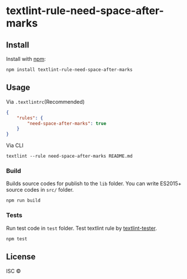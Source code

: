 # textlint-rule-need-space-after-marks



## Install

Install with [npm](https://www.npmjs.com/):

    npm install textlint-rule-need-space-after-marks

## Usage

Via `.textlintrc`(Recommended)

```json
{
    "rules": {
        "need-space-after-marks": true
    }
}
```

Via CLI

```
textlint --rule need-space-after-marks README.md
```

### Build

Builds source codes for publish to the `lib` folder.
You can write ES2015+ source codes in `src/` folder.

    npm run build

### Tests

Run test code in `test` folder.
Test textlint rule by [textlint-tester](https://github.com/textlint/textlint-tester).

    npm test

## License

ISC © 

